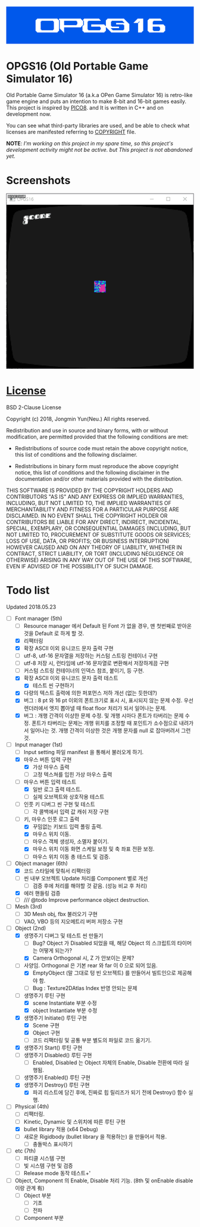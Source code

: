 ![logo](Docs/Media/opgs16_logo.png)

# OPGS16 (Old Portable Game Simulator 16)

Old Portable Game Simulator 16 (a.k.a OPen Game Simulator 16) is retro-like game engine and puts an intention to make 8-bit and 16-bit games easily. This project is inspired by [PICO8](https://www.lexaloffle.com/pico-8.php). and It is written in C++ and on development now.

You can see what third-party libraries are used, and be able to check what licenses are manifested referring to [COPYRIGHT](./COPYRIGHT) file.

**NOTE**: *I'm working on this project in my spare time, so this project's development activity might not be active. but This project is not abandoned yet.*

# Screenshots

![raining](Docs/Media/opgs16_exam1.gif)

# [License](./LICENSE)

BSD 2-Clause License

Copyright (c) 2018, Jongmin Yun(Neu.)
All rights reserved.

Redistribution and use in source and binary forms, with or without
modification, are permitted provided that the following conditions are met:

* Redistributions of source code must retain the above copyright notice, this
  list of conditions and the following disclaimer.

* Redistributions in binary form must reproduce the above copyright notice,
  this list of conditions and the following disclaimer in the documentation
  and/or other materials provided with the distribution.

THIS SOFTWARE IS PROVIDED BY THE COPYRIGHT HOLDERS AND CONTRIBUTORS "AS IS"
AND ANY EXPRESS OR IMPLIED WARRANTIES, INCLUDING, BUT NOT LIMITED TO, THE
IMPLIED WARRANTIES OF MERCHANTABILITY AND FITNESS FOR A PARTICULAR PURPOSE ARE
DISCLAIMED. IN NO EVENT SHALL THE COPYRIGHT HOLDER OR CONTRIBUTORS BE LIABLE
FOR ANY DIRECT, INDIRECT, INCIDENTAL, SPECIAL, EXEMPLARY, OR CONSEQUENTIAL
DAMAGES (INCLUDING, BUT NOT LIMITED TO, PROCUREMENT OF SUBSTITUTE GOODS OR
SERVICES; LOSS OF USE, DATA, OR PROFITS; OR BUSINESS INTERRUPTION) HOWEVER
CAUSED AND ON ANY THEORY OF LIABILITY, WHETHER IN CONTRACT, STRICT LIABILITY,
OR TORT (INCLUDING NEGLIGENCE OR OTHERWISE) ARISING IN ANY WAY OUT OF THE USE
OF THIS SOFTWARE, EVEN IF ADVISED OF THE POSSIBILITY OF SUCH DAMAGE.

# Todo list

Updated 2018.05.23

- [ ] Font manager (5th)
  - [ ] Resource manager 에서 Default 된 Font 가 없을 경우, 맨 첫번째로 받아온 것을 Default 로 하게 할 것.
  - [x] 리팩터링
  - [x] 확장 ASCII 이외 유니코드 문자 출력 구현
  - [ ] utf-8, utf-16 문자열을 저장하는 커스텀 스트링 컨테이너 구현
  - [ ] utf-8 저장 시, 런타임에 utf-16 문자열로 변환해서 저장하게끔 구현
  - [ ] 커스텀 스트링 컨테이너의 인덱스 참조, 붙이기, 등 구현.
  - [x] 확장 ASCII 이외 유니코드 문자 출력 테스트
    - [x] 테스트 씬 구현하기
  - [x] 다량의 텍스트 출력에 의한 퍼포먼스 저하 개선 (없는 듯한데?)
  - [x] 버그 : 8 pt 와 16 pt 이외의 폰트크기로 표시 시, 표시되지 않는 문제 수정. 우선 렌더러에서 엣지 뽑아낼 때 float floor 처리가 되서 일어나는 문제.
  - [x] 버그 : 개행 간격이 이상한 문제 수정. 및 개행 시마다 폰트가 타버리는 문제 수정. 폰트가 타버리는 문제는 개행 위치를 조정할 때 포인트가 소수점으로 내려가서 일어나는 것. 개행 간격이 이상한 것은 개행 문자를 null 로 잡아버려서 그런 것.
- [ ] Input manager (1st)
  - [ ] Input setting 파일 manifest 을 통해서 불러오게 하기.
  - [x] 마우스 버튼 입력 구현
    - [x] 가상 마우스 출력
    - [ ] 고정 텍스쳐를 입힌 가상 마우스 출력
  - [ ] 마우스 버튼 입력 테스트
    - [x] 일반 로그 출력 테스트.
    - [ ] 실제 오브젝트와 상호작용 테스트
  - [ ] 인풋 키 디버그 씬 구현 및 테스트
    - [ ] 각 콜백에서 입력 값 캐쉬 저장 구현
  - [ ] 키, 마우스 인풋 로그 출력
    - [x] 꾸밈없는 키보드 입력 폴링 출력.
    - [x] 마우스 위치 이동.
    - [ ] 마우스 객체 생성자, 소멸자 붙이기.
    - [x] 마우스 위치 이동 화면 스케일 보정 및 축 좌표 전환 보정.
    - [ ] 마우스 위치 이동 총 테스트 및 검증.
- [ ] Object manager (6th)
  - [x] 코드 스타일에 맞춰서 리팩터링
  - [ ] 씬 내부 오브젝트 Update 처리를 Component 별로 개선
    - [ ] 검증 후에 처리를 해야할 것 같음. (성능 비교 후 처리)
  - [x] 에러 핸들링 검증
  - [ ] /// @todo Improve performance object destruction.
- [ ] Mesh (3rd)
  - [ ] 3D Mesh obj, fbx 불러오기 구현
  - [ ] VAO, VBO 등의 지오메트리 버퍼 저장소 구현
- [ ] Object (2nd)
  - [x] 생명주기 디버그 및 테스트 씬 만들기
    - [ ] Bug? Object 가 Disabled 되었을 때, 해당 Object 의 스크립트의 타이머는 어떻게 되는가?
    - [x] Camera Orthogonal 시, Z 가 안보이는 문제?
  - [ ] 사양임. Orthogonal 은 기본 rear 와 far 이 0 으로 되어 있음.
    - [x] EmptyObject (말 그대로 텅 빈 오브젝트) 를 만들어서 빌트인으로 제공해야 함.
    - [ ] Bug : Texture2DAtlas Index 반영 안되는 문제
  - [ ] 생명주기 루틴 구현
    - [x] scene Instantiate 부분 수정
    - [x] object Instantiate 부분 수정
  - [x] 생명주기 Initiate() 루틴 구현
    - [x] Scene 구현
    - [x] Object 구현
    - [ ] 코드 리팩터링 및 공통 부분 별도의 파일로 코드 옮기기.
  - [x] 생명주기 Start() 루틴 구현
  - [ ] 생명주기 Disabled() 루틴 구현
    - [ ] Enabled, Disabled 는 Object 자체의 Enable, Disable 전환에 따라 실행됨.
  - [ ] 생명주기 Enabled() 루틴 구현
  - [x] 생명주기 Destroy() 루틴 구현
    - [x] 파괴 리스트에 담긴 후에, 진짜로 힙 릴리즈가 되기 전에 Destroy() 함수 실행.
- [ ] Physical (4th)
  - [ ] 리팩터링.
  - [ ] Kinetic, Dynamic 및 스위치에 따른 루틴 구현
  - [x] bullet library 적용 (x64 Debug)
  - [ ] 새로운 Rigidbody (bullet library 을 적용하는) 을 만들어서 적용.
    - [ ] 충돌박스 표시하기
- [ ] etc (7th)
  - [ ] 파티클 시스템 구현
  - [ ] 빛 시스템 구현 및 검증
  - [ ] Release mode 동작 테스트+'
- [ ] Object, Component 의 Enable, Disable 처리 기능. (8th 및 onEnable disable 이랑 관계 有)
  - [ ] Object 부분
    - [ ] 기초
    - [ ] 전파
  - [ ] Component 부분
